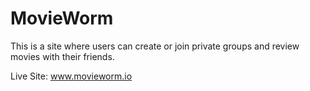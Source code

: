# MovieWorm

This is a site where users can create or join private groups and review movies with their friends.

Live Site: www.movieworm.io
